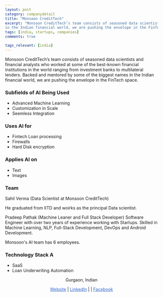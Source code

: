 ```yaml
---
layout: post
category: companydetail
title: "Monsoon CreditTech"
excerpt: "Monsoon CreditTech’s team consists of seasoned data scientists and financial analysts who worked at some of the best-known financial institutions in the world ranging from investment banks to multilateral lenders. Backed and mentored by some of the biggest names 
in the Indian financial world, we are pushing the envelope in the FinTech space."
tags: [india, startups, companies]
comments: true

tags_relevant: [india]
---
```


Monsoon CreditTech’s team consists of seasoned data scientists and financial analysts who worked at some of the best-known financial institutions in the world ranging from investment banks to multilateral lenders. Backed and mentored by some of the biggest names 
in the Indian financial world, we are pushing the envelope in the FinTech space.

### Subfields of AI Being Used
* Advanced Machine Learning 
* Customization in Scale  
* Seemless Integration 

### Uses AI for
* Fintech Loan processing 
* Firewalls  
* Hard Disk encryption  

### Applies AI on
* Text
* Images 

### Team
Sahil Verma (Data Scientist at Monsoon CreditTech)

He graduated from IITD and woirks as the principal Data scientist.

Pradeep Pathak (Machine Leaner and Full Stack Developer)
Software Engineer with over two years of experience working with Startups. Skilled in Machine Learning, NLP, Full-Stack Development, DevOps and Android Development.


Monsoon's AI team has 6 employees.


### Technology Stack A
* SaaS
* Loan Underwriting Automation  

<p align="center">Gurgaon, Indian</p>

<p align="center">
<a href="http://www.monsoonfintech.com" style="color:#3366CC">Website</a> |
<a href="https://www.linkedin.com/company/monsoon-credittech/" style="color:#3366CC">LinkedIn</a> | 
| <a href="https://www.facebook.com/MonsoonCreditTech/" style="color:#3366CC">Facebook</a></p>
